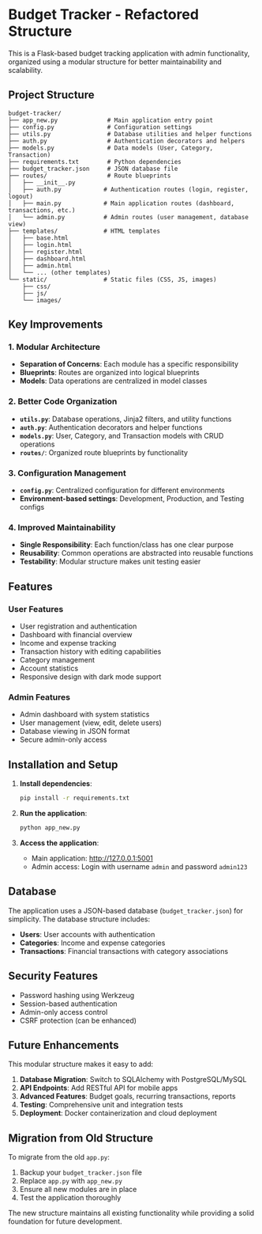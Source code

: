 # Budget Tracker - Refactored Structure

This is a Flask-based budget tracking application with admin functionality, organized using a modular structure for better maintainability and scalability.

## Project Structure

```
budget-tracker/
├── app_new.py              # Main application entry point
├── config.py               # Configuration settings
├── utils.py                # Database utilities and helper functions
├── auth.py                 # Authentication decorators and helpers
├── models.py               # Data models (User, Category, Transaction)
├── requirements.txt        # Python dependencies
├── budget_tracker.json     # JSON database file
├── routes/                 # Route blueprints
│   ├── __init__.py
│   ├── auth.py            # Authentication routes (login, register, logout)
│   ├── main.py            # Main application routes (dashboard, transactions, etc.)
│   └── admin.py           # Admin routes (user management, database view)
├── templates/             # HTML templates
│   ├── base.html
│   ├── login.html
│   ├── register.html
│   ├── dashboard.html
│   ├── admin.html
│   └── ... (other templates)
└── static/                # Static files (CSS, JS, images)
    ├── css/
    ├── js/
    └── images/
```

## Key Improvements

### 1. **Modular Architecture**
- **Separation of Concerns**: Each module has a specific responsibility
- **Blueprints**: Routes are organized into logical blueprints
- **Models**: Data operations are centralized in model classes

### 2. **Better Code Organization**
- **`utils.py`**: Database operations, Jinja2 filters, and utility functions
- **`auth.py`**: Authentication decorators and helper functions
- **`models.py`**: User, Category, and Transaction models with CRUD operations
- **`routes/`**: Organized route blueprints by functionality

### 3. **Configuration Management**
- **`config.py`**: Centralized configuration for different environments
- **Environment-based settings**: Development, Production, and Testing configs

### 4. **Improved Maintainability**
- **Single Responsibility**: Each function/class has one clear purpose
- **Reusability**: Common operations are abstracted into reusable functions
- **Testability**: Modular structure makes unit testing easier

## Features

### User Features
- User registration and authentication
- Dashboard with financial overview
- Income and expense tracking
- Transaction history with editing capabilities
- Category management
- Account statistics
- Responsive design with dark mode support

### Admin Features
- Admin dashboard with system statistics
- User management (view, edit, delete users)
- Database viewing in JSON format
- Secure admin-only access

## Installation and Setup

1. **Install dependencies**:
   ```bash
   pip install -r requirements.txt
   ```

2. **Run the application**:
   ```bash
   python app_new.py
   ```

3. **Access the application**:
   - Main application: http://127.0.0.1:5001
   - Admin access: Login with username `admin` and password `admin123`

## Database

The application uses a JSON-based database (`budget_tracker.json`) for simplicity. The database structure includes:

- **Users**: User accounts with authentication
- **Categories**: Income and expense categories
- **Transactions**: Financial transactions with category associations

## Security Features

- Password hashing using Werkzeug
- Session-based authentication
- Admin-only access control
- CSRF protection (can be enhanced)

## Future Enhancements

This modular structure makes it easy to add:

1. **Database Migration**: Switch to SQLAlchemy with PostgreSQL/MySQL
2. **API Endpoints**: Add RESTful API for mobile apps
3. **Advanced Features**: Budget goals, recurring transactions, reports
4. **Testing**: Comprehensive unit and integration tests
5. **Deployment**: Docker containerization and cloud deployment

## Migration from Old Structure

To migrate from the old `app.py`:

1. Backup your `budget_tracker.json` file
2. Replace `app.py` with `app_new.py`
3. Ensure all new modules are in place
4. Test the application thoroughly

The new structure maintains all existing functionality while providing a solid foundation for future development. 